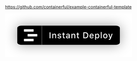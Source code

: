 https://github.com/containerful/example-containerful-template

![](https://raw.githubusercontent.com/containerful/example-containerful-template/master/button.svg)